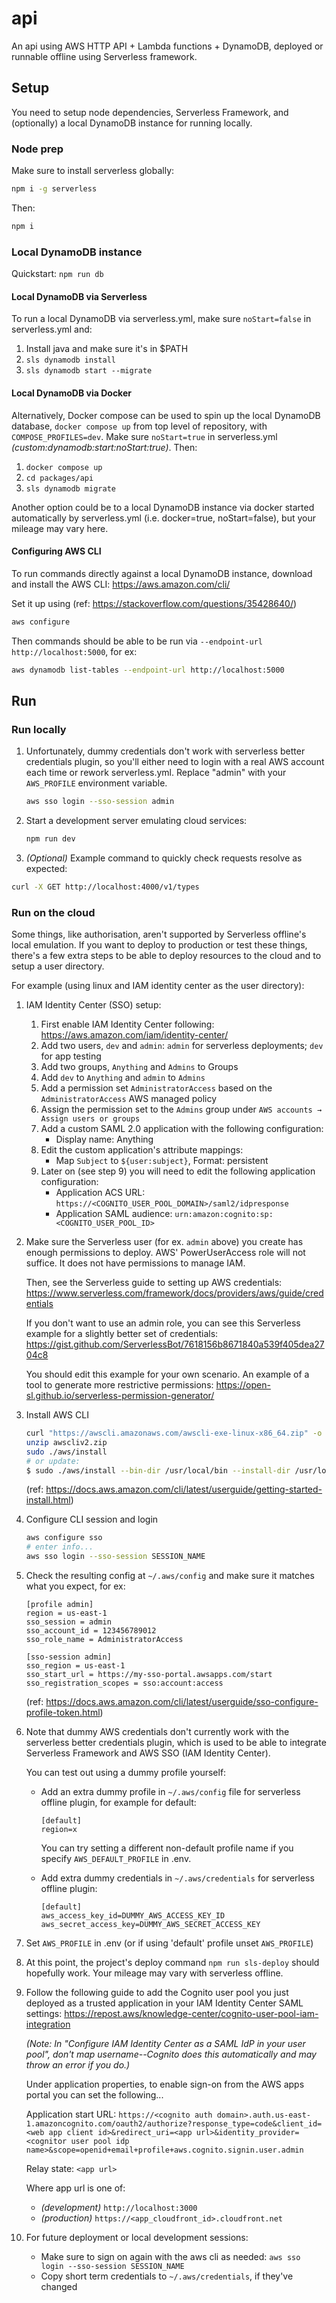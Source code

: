 # api

An api using AWS HTTP API + Lambda functions + DynamoDB, deployed or runnable offline using Serverless framework.

## Setup

You need to setup node dependencies, Serverless Framework, and (optionally) a local DynamoDB instance for running locally.

### Node prep

Make sure to install serverless globally:

```bash
npm i -g serverless
```

Then:

```bash
npm i
```

### Local DynamoDB instance

Quickstart: `npm run db`

#### Local DynamoDB via Serverless
To run a local DynamoDB via serverless.yml, make sure `noStart=false` in serverless.yml and:

1. Install java and make sure it's in $PATH
2. `sls dynamodb install`
3. `sls dynamodb start --migrate`

#### Local DynamoDB via Docker
Alternatively, Docker compose can be used to spin up the local DynamoDB database, `docker compose up` from top level of repository, with `COMPOSE_PROFILES=dev`. Make sure `noStart=true` in serverless.yml _(custom:dynamodb:start:noStart:true)_. Then:

1. `docker compose up`
2. `cd packages/api`
2. `sls dynamodb migrate`

Another option could be to a local DynamoDB instance via docker started automatically by serverless.yml (i.e. docker=true, noStart=false), but your mileage may vary here.

#### Configuring AWS CLI

To run commands directly against a local DynamoDB instance, download and install the AWS CLI: https://aws.amazon.com/cli/

Set it up using (ref: https://stackoverflow.com/questions/35428640/)

```sh
aws configure
```

Then commands should be able to be run via `--endpoint-url http://localhost:5000`, for ex:

```sh
aws dynamodb list-tables --endpoint-url http://localhost:5000
```

## Run

### Run locally

1. Unfortunately, dummy credentials don't work with serverless better credentials plugin, 
 so you'll either need to login with a real AWS account each time or rework serverless.yml.
 Replace "admin" with your `AWS_PROFILE` environment variable.

    ```bash
    aws sso login --sso-session admin
    ```

2. Start a development server emulating cloud services:

    ```bash
    npm run dev
    ```

3. _(Optional)_ Example command to quickly check requests resolve as expected:

```bash
curl -X GET http://localhost:4000/v1/types
```

### Run on the cloud

Some things, like authorisation, aren't supported by Serverless offline's local emulation. If you want to deploy to production or test these things, there's a few extra steps to be able to deploy resources to the cloud and to setup a user directory.

For example (using linux and IAM identity center as the user directory):

1.  IAM Identity Center (SSO) setup:
    1. First enable IAM Identity Center following: https://aws.amazon.com/iam/identity-center/
    1. Add two users, `dev` and `admin`: `admin` for serverless deployments; `dev` for app testing
    1. Add two groups, `Anything` and `Admins` to Groups
    1. Add `dev` to `Anything` and `admin` to `Admins`
    1. Add a permission set `AdministratorAccess` based on the `AdministratorAccess` AWS managed policy
    1. Assign the permission set to the `Admins` group under `AWS accounts → Assign users or groups`
    1. Add a custom SAML 2.0 application with the following configuration:
        - Display name: Anything
    1. Edit the custom application's attribute mappings:
        - Map `Subject` to `${user:subject}`, Format: persistent
    1. Later on (see step 9) you will need to edit the following application configuration:
        - Application ACS URL: `https://<COGNITO_USER_POOL_DOMAIN>/saml2/idpresponse`
        - Application SAML audience: `urn:amazon:cognito:sp:<COGNITO_USER_POOL_ID>`

2. Make sure the Serverless user (for ex. `admin` above) you create has enough permissions to deploy. AWS' PowerUserAccess role will not suffice. It does not have permissions to manage IAM.

    Then, see the Serverless guide to setting up AWS credentials: https://www.serverless.com/framework/docs/providers/aws/guide/credentials

    If you don't want to use an admin role, you can see this Serverless example for a slightly better set of credentials:
    https://gist.github.com/ServerlessBot/7618156b8671840a539f405dea2704c8

    You should edit this example for your own scenario. An example of a tool to generate more restrictive permissions: https://open-sl.github.io/serverless-permission-generator/

3. Install AWS CLI

    ```bash
    curl "https://awscli.amazonaws.com/awscli-exe-linux-x86_64.zip" -o "awscliv2.zip"
    unzip awscliv2.zip
    sudo ./aws/install
    # or update:
    $ sudo ./aws/install --bin-dir /usr/local/bin --install-dir /usr/local/aws-cli --update
    ```

    (ref: https://docs.aws.amazon.com/cli/latest/userguide/getting-started-install.html)

4. Configure CLI session and login

    ```bash
    aws configure sso
    # enter info...
    aws sso login --sso-session SESSION_NAME
    ```

5. Check the resulting config at `~/.aws/config` and make sure it matches what you expect, for ex:

    ```
    [profile admin]
    region = us-east-1
    sso_session = admin
    sso_account_id = 123456789012
    sso_role_name = AdministratorAccess

    [sso-session admin]
    sso_region = us-east-1
    sso_start_url = https://my-sso-portal.awsapps.com/start
    sso_registration_scopes = sso:account:access
    ```

    (ref: https://docs.aws.amazon.com/cli/latest/userguide/sso-configure-profile-token.html)

6. Note that dummy AWS credentials don't currently work with the serverless better credentials plugin, which is used to be able to integrate Serverless Framework and AWS SSO (IAM Identity Center).
 
    You can test out using a dummy profile yourself:

    - Add an extra dummy profile in `~/.aws/config` file for serverless offline plugin, for example for default:

        ```
        [default]
        region=x
        ```

        You can try setting a different non-default profile name if you specify `AWS_DEFAULT_PROFILE` in .env.

    - Add extra dummy credentials in `~/.aws/credentials` for serverless offline plugin:

        ```
        [default]
        aws_access_key_id=DUMMY_AWS_ACCESS_KEY_ID
        aws_secret_access_key=DUMMY_AWS_SECRET_ACCESS_KEY
        ```

7. Set `AWS_PROFILE` in .env (or if using 'default' profile unset `AWS_PROFILE`)

8. At this point, the project's deploy command `npm run sls-deploy` should hopefully work. Your mileage may vary with serverless offline.

9. Follow the following guide to add the Cognito user pool you just deployed as a trusted application in your IAM Identity Center SAML settings:
    https://repost.aws/knowledge-center/cognito-user-pool-iam-integration

    _(Note: In "Configure IAM Identity Center as a SAML IdP in your user pool", don't map username--Cognito does this automatically and may throw an error if you do.)_

    Under application properties, to enable sign-on from the AWS apps portal you can set the following...

    Application start URL:
    `https://<cognito auth domain>.auth.us-east-1.amazoncognito.com/oauth2/authorize?response_type=code&client_id=<web app client id>&redirect_uri=<app url>&identity_provider=<cognitor user pool idp name>&scope=openid+email+profile+aws.cognito.signin.user.admin`

    Relay state:
    `<app url>`

    Where app url is one of:
    - _(development)_ `http://localhost:3000`
    - _(production)_ `https://<app_cloudfront_id>.cloudfront.net`

10. For future deployment or local development sessions:
    - Make sure to sign on again with the aws cli as needed: `aws sso login --sso-session SESSION_NAME`
    - Copy short term credentials to `~/.aws/credentials`, if they've changed
